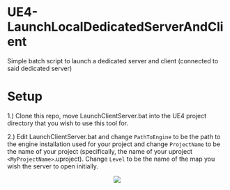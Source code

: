 # UE4-LaunchLocalDedicatedServerAndClient
Simple batch script to launch a dedicated server and client (connected to said dedicated server)

# Setup

1.) Clone this repo, move LaunchClientServer.bat into the UE4 project directory that you wish to use this tool for.

2.) Edit LaunchClientServer.bat and change `PathToEngine` to be the path to the engine installation used for your project and change `ProjectName` to be the name of your project (specifically, the name of your uproject `<MyProjectName>`.uproject). Change `Level` to be the name of the map you wish the server to open initially.

<p align=center>
  <img src=https://cdn.discordapp.com/attachments/381955162387906572/764951738104283176/unknown.png />
</p>
